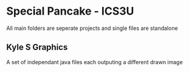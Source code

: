 # Special Pancake - ICS3U

All main folders are seperate projects and single files are standalone

Kyle S Graphics
-
A set of independant java files each outputing a different drawn image
